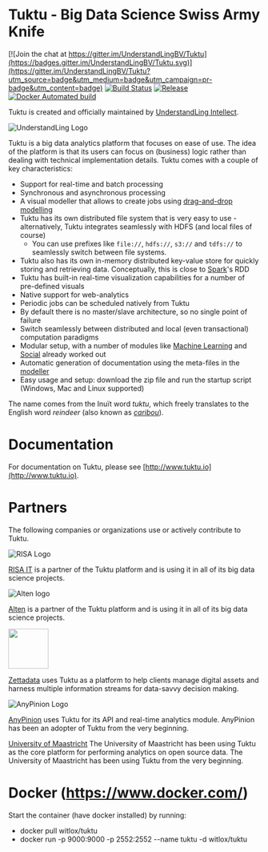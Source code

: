 # Tuktu - Big Data Science Swiss Army Knife

[![Join the chat at https://gitter.im/UnderstandLingBV/Tuktu](https://badges.gitter.im/UnderstandLingBV/Tuktu.svg)](https://gitter.im/UnderstandLingBV/Tuktu?utm_source=badge&utm_medium=badge&utm_campaign=pr-badge&utm_content=badge) [![Build Status](https://travis-ci.org/witlox/Tuktu.svg?branch=master)](https://travis-ci.org/witlox/Tuktu) [![Release](https://img.shields.io/github/release/witlox/Tuktu.svg)](https://github.com/witlox/Tuktu/releases/latest) [![Docker Automated build](https://img.shields.io/docker/automated/witlox/tuktu.svg?maxAge=2592000)](https://hub.docker.com/r/witlox/tuktu)

Tuktu is created and officially maintained by [UnderstandLing Intellect](http://www.understandling.com).

![UnderstandLing Logo](images/ul.png)

Tuktu is a big data analytics platform that focuses on ease of use. The idea of the platform is that its users can focus on (business) logic rather than dealing with technical implementation details. Tuktu comes with a couple of key characteristics:

- Support for real-time and batch processing
- Synchronous and asynchronous processing
- A visual modeller that allows to create jobs using [drag-and-drop modelling](modules/modeller)
- Tuktu has its own distributed file system that is very easy to use - alternatively, Tuktu integrates seamlessly with HDFS (and local files of course)
  - You can use prefixes like `file://`, `hdfs://`, `s3://` and `tdfs://` to seamlessly switch between file systems. 
- Tuktu also has its own in-memory distributed key-value store for quickly storing and retrieving data. Conceptually, this is close to [Spark](http://spark.apache.org/)'s RDD
- Tuktu has built-in real-time visualization capabilities for a number of pre-defined visuals
- Native support for web-analytics
- Periodic jobs can be scheduled natively from Tuktu
- By default there is no master/slave architecture, so no single point of failure
- Switch seamlessly between distributed and local (even transactional) computation paradigms
- Modular setup, with a number of modules like [Machine Learning](modules/ml) and [Social](modules/social) already worked out
- Automatic generation of documentation using the meta-files in the [modeller](modules/modeller)
- Easy usage and setup: download the zip file and run the startup script (Windows, Mac and Linux supported)

The name comes from the Inuït word *tuktu*, which freely translates to the English word *reindeer* (also known as *[caribou](http://en.wikipedia.org/wiki/Caribou)*).

# Documentation

For documentation on Tuktu, please see [http://www.tuktu.io](http://www.tuktu.io).

# Partners
The following companies or organizations use or actively contribute to Tuktu.

![RISA Logo](https://www.risa-it.nl/wp-content/uploads/2015/08/logo-risa_mob.png)

[RISA IT](https://www.risa-it.nl/) is a partner of the Tuktu platform and is using it in all of its big data science projects.

![Alten logo](http://www.alten.nl/wp-content/themes/alteneurope/images/logo.png)

[Alten](http://www.alten.nl/) is a partner of the Tuktu platform and is using it in all of its big data science projects.

<img src="images/zettadata_logo.png" width="80">

[Zettadata](http://www.zettadata.net/) uses Tuktu as a platform to help clients manage digital assets and harness multiple information streams for data-savvy decision making.

![AnyPinion Logo](http://anypinion.com/assets/images/logo_grey.png)

[AnyPinion](http://anypinion.com/) uses Tuktu for its API and real-time analytics module. AnyPinion has been an adopter of Tuktu from the very beginning.

[University of Maastricht](http://www.maastrichtuniversity.nl/) The University of Maastricht has been using Tuktu as the core platform for performing analytics on open source data. The University of Maastricht has been using Tuktu from the very beginning.

# Docker (https://www.docker.com/) 
Start the container (have docker installed) by running:
- docker pull witlox/tuktu
- docker run -p 9000:9000 -p 2552:2552 --name tuktu -d witlox/tuktu
